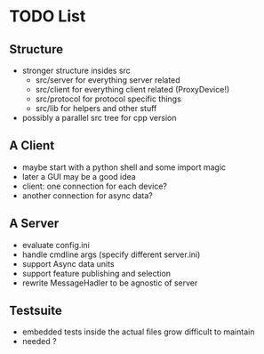 # TODO List #

## Structure ##

 * stronger structure insides src
   * src/server for everything server related
   * src/client for everything client related (ProxyDevice!)
   * src/protocol for protocol specific things
   * src/lib for helpers and other stuff
 * possibly a parallel src tree for cpp version


## A Client ##

 * maybe start with a python shell and some import magic
 * later a GUI may be a good idea
 * client: one connection for each device?
 * another connection for async data?


## A Server ##

 * evaluate config.ini
 * handle cmdline args (specify different server.ini)
 * support Async data units
 * support feature publishing and selection
 * rewrite MessageHadler to be agnostic of server


## Testsuite ##

 * embedded tests inside the actual files grow difficult to maintain
 * needed ?

 
